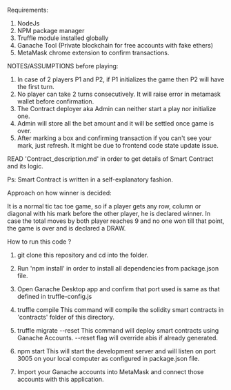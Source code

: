 Requirements:
1. NodeJs
2. NPM package manager
3. Truffle module installed globally
4. Ganache Tool (Private blockchain for free accounts with fake ethers)
5. MetaMask chrome extension to confirm transactions.


NOTES/ASSUMPTIONS before playing:
1. In case of 2 players P1 and P2, if P1 initializes the game then P2 will have the first turn.
2. No player can take 2 turns consecutively. It will raise error in metamask wallet before confirmation.
3. The Contract deployer aka Admin can neither start a play nor initialize one.
4. Admin will store all the bet amount and it will be settled once game is over.
5. After marking a box and confirming transaction if you can't see your mark, just refresh. It might be due to frontend code state update issue.

READ 'Contract_description.md' in order to get details of Smart Contract and its logic.

Ps: Smart Contract is written in a self-explanatory fashion.



Approach on how winner is decided:

It is a normal tic tac toe game, so if a player gets any row, column or diagonal with his mark before the other player, he is declared winner. In case the total moves by both player reaches 9 and no one won till that point, the game is over and is declared a DRAW.



How to run this code ?

1. git clone this repository and cd into the folder.

2. Run 'npm install' in order to install all dependencies from package.json file.

3. Open Ganache Desktop app and confirm that port used is same as that defined in truffle-config.js

4. truffle compile
This command will compile the solidity smart contracts in 'contracts' folder of this directory.

5. truffle migrate --reset
This command will deploy smart contracts using Ganache Accounts. --reset flag will override abis if already generated.

6. npm start
This will start the development server and will listen on port 3005 on your local computer as configured in package.json file.

7. Import your Ganache accounts into MetaMask and connect those accounts with this application.